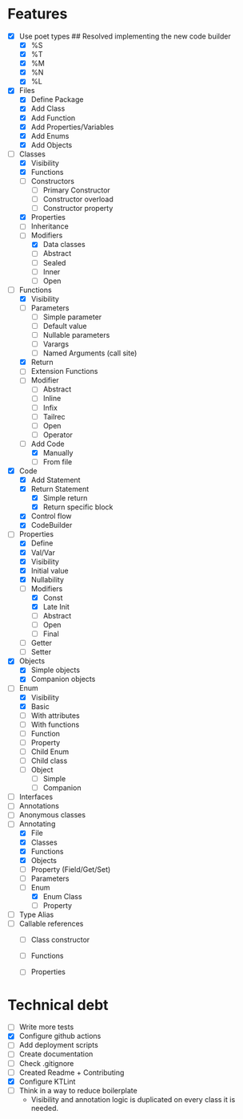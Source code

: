 # Features

- [X] Use poet types ## Resolved implementing the new code builder
    - [X] %S
    - [X] %T
    - [X] %M
    - [X] %N
    - [X] %L
- [X] Files
    - [X] Define Package
    - [X] Add Class
    - [X] Add Function
    - [X] Add Properties/Variables
    - [X] Add Enums
    - [X] Add Objects
- [ ] Classes
    - [X] Visibility
    - [X] Functions
    - [ ] Constructors
        - [ ] Primary Constructor
        - [ ] Constructor overload
        - [ ] Constructor property
    - [X] Properties
    - [ ] Inheritance
    - [ ] Modifiers
        - [X] Data classes
        - [ ] Abstract
        - [ ] Sealed
        - [ ] Inner
        - [ ] Open
- [ ] Functions
    - [X] Visibility
    - [ ] Parameters
        - [ ] Simple parameter
        - [ ] Default value
        - [ ] Nullable parameters
        - [ ] Varargs
        - [ ] Named Arguments (call site)
    - [X] Return
    - [ ] Extension Functions
    - [ ] Modifier
        - [ ] Abstract
        - [ ] Inline
        - [ ] Infix
        - [ ] Tailrec
        - [ ] Open
        - [ ] Operator
    - [ ] Add Code
        - [X] Manually
        - [ ] From file
- [X] Code
    - [X] Add Statement
    - [X] Return Statement
        - [X] Simple return
        - [X] Return specific block
    - [X] Control flow
    - [X] CodeBuilder
- [ ] Properties
    - [X] Define
    - [X] Val/Var
    - [X] Visibility
    - [X] Initial value
    - [X] Nullability
    - [ ] Modifiers
        - [X] Const
        - [X] Late Init
        - [ ] Abstract
        - [ ] Open
        - [ ] Final
    - [ ] Getter
    - [ ] Setter
- [X] Objects
    - [X] Simple objects
    - [X] Companion objects
- [ ] Enum
    - [X] Visibility
    - [X] Basic
    - [ ] With attributes
    - [ ] With functions
    - [ ] Function
    - [ ] Property
    - [ ] Child Enum
    - [ ] Child class
    - [ ] Object
        - [ ] Simple
        - [ ] Companion
- [ ] Interfaces
- [ ] Annotations
- [ ] Anonymous classes
- [ ] Annotating
    - [X] File
    - [X] Classes
    - [X] Functions
    - [X] Objects
    - [ ] Property (Field/Get/Set)
    - [ ] Parameters
    - [ ] Enum
        - [X] Enum Class
        - [ ] Property
- [ ] Type Alias
- [ ] Callable references
    - [ ] Class constructor
    - [ ] Functions
    - [ ] Properties
    
    
# Technical debt    
- [ ] Write more tests
- [X] Configure github actions
- [ ] Add deployment scripts
- [ ] Create documentation
- [ ] Check .gitignore
- [ ] Created Readme + Contributing
- [X] Configure KTLint
- [ ] Think in a way to reduce boilerplate
    - Visibility and annotation logic is duplicated on every class it is needed.